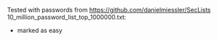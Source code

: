 Tested with passwords from https://github.com/danielmiessler/SecLists
10_million_password_list_top_1000000.txt:
- marked as easy